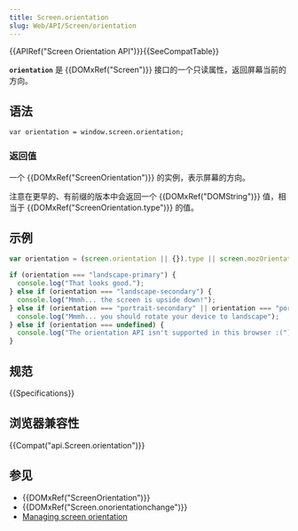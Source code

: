 ```yaml
---
title: Screen.orientation
slug: Web/API/Screen/orientation
---
```

{{APIRef("Screen Orientation API")}}{{SeeCompatTable}}

**`orientation`** 是 {{DOMxRef("Screen")}} 接口的一个只读属性，返回屏幕当前的方向。

## 语法

```plain
var orientation = window.screen.orientation;
```

### 返回值

一个 {{DOMxRef("ScreenOrientation")}} 的实例，表示屏幕的方向。

注意在更早的、有前缀的版本中会返回一个 {{DOMxRef("DOMString")}} 值，相当于 {{DOMxRef("ScreenOrientation.type")}} 的值。

## 示例

```js
var orientation = (screen.orientation || {}).type || screen.mozOrientation || screen.msOrientation;

if (orientation === "landscape-primary") {
  console.log("That looks good.");
} else if (orientation === "landscape-secondary") {
  console.log("Mmmh... the screen is upside down!");
} else if (orientation === "portrait-secondary" || orientation === "portrait-primary") {
  console.log("Mmmh... you should rotate your device to landscape");
} else if (orientation === undefined) {
  console.log("The orientation API isn't supported in this browser :(");
}
```

## 规范

{{Specifications}}

## 浏览器兼容性

{{Compat("api.Screen.orientation")}}

## 参见

- {{DOMxRef("ScreenOrientation")}}
- {{DOMxRef("Screen.onorientationchange")}}
- [Managing screen orientation](/zh-CN/docs/Managing_screen_orientation)
